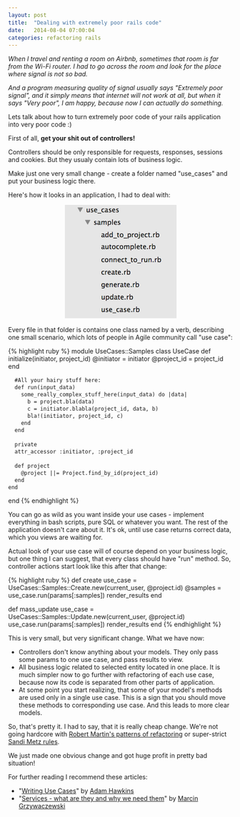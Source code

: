 ```yaml
---
layout: post
title:  "Dealing with extremely poor rails code"
date:   2014-08-04 07:00:04
categories: refactoring rails
---
```


<i>When I travel and renting a room on Airbnb, sometimes that room is far from the Wi-Fi router. I had to go across the room and look for the place where signal is not so bad.</i>

<i>And a program measuring quality of signal usually says "Extremely poor signal", and it simply means that internet will not work at all, but when it says "Very poor", I am happy, because now I can actually do something.</i>

Lets talk about how to turn extremely poor code of your rails application into very poor code :)

First of all, <strong>get your shit out of controllers!</strong>

Controllers should be only responsible for requests, responses, sessions and cookies. But they usualy contain lots of business logic.

Make just one very small change - create a folder named "use_cases" and put your business logic there.

Here's how it looks in an application, I had to deal with:

<center><img src='/images/use_cases_structure.png'/></center>

Every file in that folder is contains one class named by a verb, describing one small scenario, which lots of people in Agile community call "use case":

{% highlight ruby %}
  module UseCases::Samples
    class UseCase
      def initialize(initiator, project_id)
        @initiator = initiator
        @project_id = project_id
      end

      #All your hairy stuff here:
      def run(input_data)
        some_really_complex_stuff_here(input_data) do |data|
          b = project.bla(data)
          c = initiator.blabla(project_id, data, b)
          bla!(initiator, project_id, c)
        end
      end

      private
      attr_accessor :initiator, :project_id

      def project
        @project ||= Project.find_by_id(project_id)
      end
    end
  end
{% endhighlight %}

You can go as wild as you want inside your use cases - implement everything in bash scripts, pure SQL or whatever you want. The rest of the application doesn't care about it. It's ok, until use case returns correct data, which you views are waiting for.


Actual look of your use case will of course depend on your business logic, but one thing I can suggest, that every class should have "run" method.
So, controller actions start look like this after that change:

{% highlight ruby %}
  def create
    use_case = UseCases::Samples::Create.new(current_user, @project.id)
    @samples = use_case.run(params[:samples])
    render_results
  end

  def mass_update
    use_case = UseCases::Samples::Update.new(current_user, @project.id)
    use_case.run(params[:samples])
    render_results
  end
{% endhighlight %}



This is very small, but very significant change. What we have now:

* Controllers don't know anything about your models. They only pass some params to one use case, and pass results to view.
* All business logic related to selected entity located in one place. It is much simpler now to go further with refactoring of each use case, because now its code is separated from other parts of application.
* At some point you start realizing, that some of your model's methods are used only in a single use case. This is a sign that you should move these methods to corresponding use case. And this leads to more clear models.


So, that's pretty it. I had to say, that it is really cheap change. We're not going hardcore with [Robert Martin's patterns of refactoring](http://www.amazon.com/Refactoring-Edition-Addison-Wesley-Professional-Series/dp/0321984137) or super-strict [Sandi Metz rules](https://www.youtube.com/watch?v=npOGOmkxuio).

We just made one obvious change and got huge profit in pretty bad situation!

For further reading I recommend these articles:

* "[Writing Use Cases](http://hawkins.io/2014/01/writing_use_cases/)" by [Adam Hawkins](http://twitter.com/admin65)
* "[Services - what are they and why we need them](http://blog.arkency.com/2013/09/services-what-they-are-and-why-we-need-them/)" by [Marcin Grzywaczewski](http://twitter.com/killavus)


[unclebob]: http://www.amazon.com/Refactoring-Edition-Addison-Wesley-Professional-Series/dp/0321984137
[sandi]: https://www.youtube.com/watch?v=npOGOmkxuio

[hawkins]: http://hawkins.io/2014/01/writing_use_cases/
[arkency]: http://blog.arkency.com/2013/09/services-what-they-are-and-why-we-need-them/